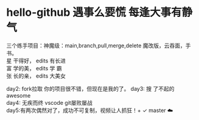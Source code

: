 # hello-github  遇事么要慌  每逢大事有静气
三个练手项目：神魔级：main,branch,pull,merge,delete 魔改版，云吞面，手书。   
星 干得好， edits 有长进  
富 学的美， edits 学  霸  
张 长的亲， edits 大美女 

day2: fork拉取 你的项目很不错，但现在是我的了。 
day3: 搜       了不起的 awesome  
day4: 无疾而终   vscode git屡败屡战  
day5:有两次偶然对了，成功不可复制，视频让人抓狂！+ ✓ master ☁️
